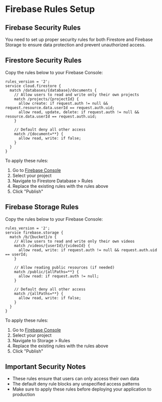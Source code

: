 # Firebase Rules Setup

## Firebase Security Rules

You need to set up proper security rules for both Firestore and Firebase Storage to ensure data protection and prevent unauthorized access.

## Firestore Security Rules

Copy the rules below to your Firebase Console:

```
rules_version = '2';
service cloud.firestore {
  match /databases/{database}/documents {
    // Allow users to read and write only their own projects
    match /projects/{projectId} {
      allow create: if request.auth != null && request.resource.data.userId == request.auth.uid;
      allow read, update, delete: if request.auth != null && resource.data.userId == request.auth.uid;
    }
    
    // Default deny all other access
    match /{document=**} {
      allow read, write: if false;
    }
  }
}
```

To apply these rules:
1. Go to [Firebase Console](https://console.firebase.google.com/)
2. Select your project
3. Navigate to Firestore Database > Rules
4. Replace the existing rules with the rules above
5. Click "Publish"

## Firebase Storage Rules

Copy the rules below to your Firebase Console:

```
rules_version = '2';
service firebase.storage {
  match /b/{bucket}/o {
    // Allow users to read and write only their own videos
    match /videos/{userId}/{videoId} {
      allow read, write: if request.auth != null && request.auth.uid == userId;
    }
    
    // Allow reading public resources (if needed)
    match /public/{allPaths=**} {
      allow read: if request.auth != null;
    }
    
    // Default deny all other access
    match /{allPaths=**} {
      allow read, write: if false;
    }
  }
}
```

To apply these rules:
1. Go to [Firebase Console](https://console.firebase.google.com/)
2. Select your project
3. Navigate to Storage > Rules
4. Replace the existing rules with the rules above
5. Click "Publish"

## Important Security Notes

- These rules ensure that users can only access their own data
- The default deny rule blocks any unspecified access patterns
- Make sure to apply these rules before deploying your application to production 